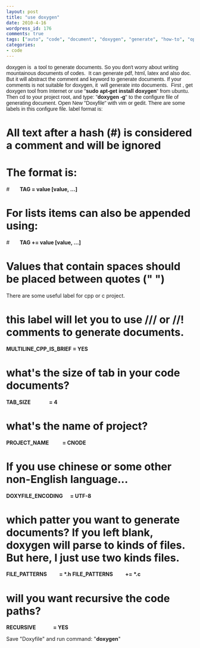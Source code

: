 ```yaml
---
layout: post
title: "use doxygen"
date: 2010-4-16
wordpress_id: 176
comments: true
tags: ["auto", "code", "document", "doxygen", "generate", "how-to", "open-source", "project", "see-hear"]
categories:
- code
---
```

<meta name="views" content="677" />
<meta name="_edit_last" content="1" />
<span><span style="font-family: Verdana,Arial,Helvetica;"><a id="step2">doxygen is  a tool to generate documents. So you don't worry about writing mountainous documents of codes.  It can generate pdf, html, latex and also doc. But it will abstract the comment and keyword to generate documents. If your comments is not suitable for doxygen, it  will generate into documents.  First , get doxygen tool from Internet or use "<strong>sudo apt-get install doxygen</strong>" from ubuntu. Then cd to your project root, and type: "<strong>doxygen -g</strong>" to the configure file of generating document. Open New "Doxyfile" with vim or gedit. There are some labels in this configure file. label format is:
</a></span></span>

# All text after a hash (#) is considered a comment and will be ignored
# The format is:
#       <strong>TAG = value [value, ...]</strong>
# For lists items can also be appended using:
#       <strong>TAG += value [value, ...]</strong>
# Values that contain spaces should be placed between quotes (" ")

There are some useful label for cpp or c project.

# this label will let you to use /// or //! comments to generate documents.

<strong>MULTILINE_CPP_IS_BRIEF = YES</strong>

# what's the size of tab in your code documents?

<strong>TAB_SIZE               = 4</strong>

# what's the name of project?

<strong>PROJECT_NAME           = CNODE</strong>

# If you use chinese or some other non-English language...

<strong>DOXYFILE_ENCODING      = UTF-8</strong>

# which patter you want to generate documents? If you left blank, doxygen will parse to kinds of files. But here, I just use two kinds files.

<strong>FILE_PATTERNS          = *.h
FILE_PATTERNS          += *.c</strong>

# will you want recursive the code paths?

<strong>RECURSIVE              = YES</strong>

Save "Doxyfile" and run command: "<strong>doxygen</strong>"<strong>
</strong>
